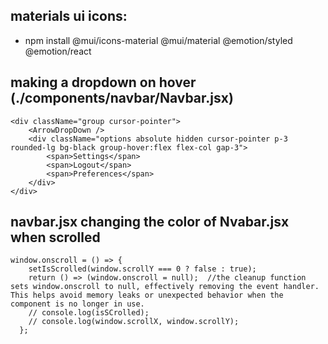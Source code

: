 ## materials ui icons:

- npm install @mui/icons-material @mui/material @emotion/styled @emotion/react

## making a dropdown on hover (./components/navbar/Navbar.jsx)

```
<div className="group cursor-pointer">
    <ArrowDropDown />
    <div className="options absolute hidden cursor-pointer p-3 rounded-lg bg-black group-hover:flex flex-col gap-3">
        <span>Settings</span>
        <span>Logout</span>
        <span>Preferences</span>
    </div>
</div>
```

## navbar.jsx changing the color of Nvabar.jsx when scrolled
```
window.onscroll = () => {
    setIsScrolled(window.scrollY === 0 ? false : true);
    return () => (window.onscroll = null);  //the cleanup function sets window.onscroll to null, effectively removing the event handler. This helps avoid memory leaks or unexpected behavior when the component is no longer in use.
    // console.log(isSCrolled);
    // console.log(window.scrollX, window.scrollY);
  };
```
